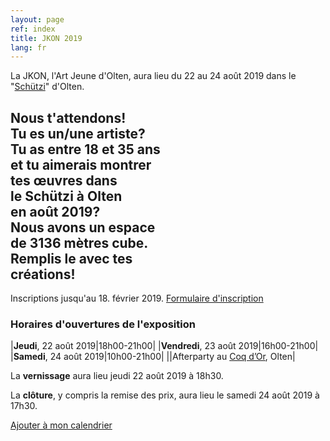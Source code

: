 ```yaml
---
layout: page
ref: index
title: JKON 2019
lang: fr
---
```


La JKON, l'Art Jeune d'Olten, aura lieu du 22 au 24 août 2019 dans le "[Schützi](https://schuetzi.ch/)" d'Olten. 

## Nous t'attendons!<br>Tu es un/une artiste?<br>Tu as entre 18 et 35 ans<br>et tu aimerais montrer<br>tes œuvres dans<br> le Schützi à Olten<br>en août 2019?<br>Nous avons un espace<br>de 3136 mètres cube.<br>Remplis le avec tes<br>créations!
Inscriptions jusqu'au 18. février 2019. [Formulaire d'inscription](/call-for-artists.fr.html)

### Horaires d'ouvertures de l'exposition

|__Jeudi__, 22 août 2019|18h00-21h00|
|__Vendredi__, 23 août 2019|16h00-21h00|
|__Samedi__, 24 août 2019|10h00-21h00|
||Afterparty au [Coq d’Or](http://coq-d-or.ch/), Olten|

La __vernissage__ aura lieu jeudi 22 août 2019 à 18h30.

La __clôture__, y compris la remise des prix, aura lieu le samedi 24 août 2019 à 17h30.

[Ajouter à mon calendrier](ical-script/jkon2019.ics)
